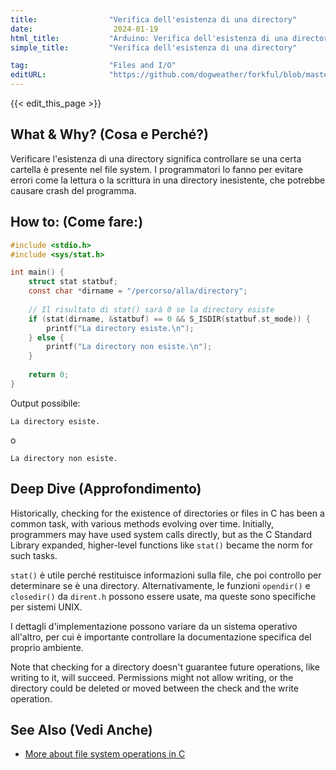 ```yaml
---
title:                "Verifica dell'esistenza di una directory"
date:                  2024-01-19
html_title:           "Arduino: Verifica dell'esistenza di una directory"
simple_title:         "Verifica dell'esistenza di una directory"

tag:                  "Files and I/O"
editURL:              "https://github.com/dogweather/forkful/blob/master/content/it/c/checking-if-a-directory-exists.md"
---
```


{{< edit_this_page >}}

## What & Why? (Cosa e Perché?)
Verificare l'esistenza di una directory significa controllare se una certa cartella è presente nel file system. I programmatori lo fanno per evitare errori come la lettura o la scrittura in una directory inesistente, che potrebbe causare crash del programma.

## How to: (Come fare:)
```C
#include <stdio.h>
#include <sys/stat.h>

int main() {
    struct stat statbuf;
    const char *dirname = "/percorso/alla/directory";
    
    // Il risultato di stat() sarà 0 se la directory esiste
    if (stat(dirname, &statbuf) == 0 && S_ISDIR(statbuf.st_mode)) {
        printf("La directory esiste.\n");
    } else {
        printf("La directory non esiste.\n");
    }
    
    return 0;
}
```
Output possibile:
```
La directory esiste.
```
o
```
La directory non esiste.
```

## Deep Dive (Approfondimento)
Historically, checking for the existence of directories or files in C has been a common task, with various methods evolving over time. Initially, programmers may have used system calls directly, but as the C Standard Library expanded, higher-level functions like `stat()` became the norm for such tasks.

`stat()` è utile perché restituisce informazioni sulla file, che poi controllo per determinare se è una directory. Alternativamente, le funzioni `opendir()` e `closedir()` da `dirent.h` possono essere usate, ma queste sono specifiche per sistemi UNIX.

I dettagli d'implementazione possono variare da un sistema operativo all'altro, per cui è importante controllare la documentazione specifica del proprio ambiente. 

Note that checking for a directory doesn't guarantee future operations, like writing to it, will succeed. Permissions might not allow writing, or the directory could be deleted or moved between the check and the write operation.

## See Also (Vedi Anche)
- [More about file system operations in C](https://en.wikipedia.org/wiki/C_file_input/output)
